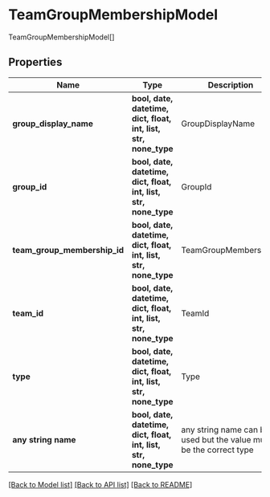 # TeamGroupMembershipModel

TeamGroupMembershipModel[]

## Properties
Name | Type | Description | Notes
------------ | ------------- | ------------- | -------------
**group_display_name** | **bool, date, datetime, dict, float, int, list, str, none_type** | GroupDisplayName | [optional] 
**group_id** | **bool, date, datetime, dict, float, int, list, str, none_type** | GroupId | [optional] 
**team_group_membership_id** | **bool, date, datetime, dict, float, int, list, str, none_type** | TeamGroupMembershipId | [optional] 
**team_id** | **bool, date, datetime, dict, float, int, list, str, none_type** | TeamId | [optional] 
**type** | **bool, date, datetime, dict, float, int, list, str, none_type** | Type | [optional] 
**any string name** | **bool, date, datetime, dict, float, int, list, str, none_type** | any string name can be used but the value must be the correct type | [optional]

[[Back to Model list]](../README.md#documentation-for-models) [[Back to API list]](../README.md#documentation-for-api-endpoints) [[Back to README]](../README.md)


